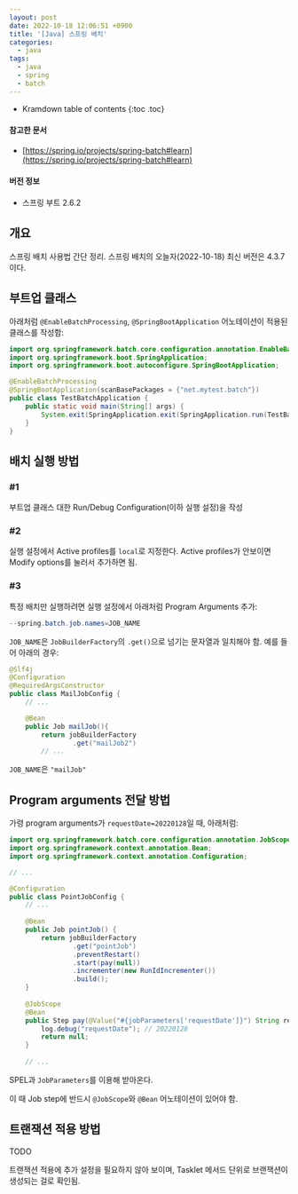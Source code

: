```yaml
---
layout: post
date: 2022-10-18 12:06:51 +0900
title: '[Java] 스프링 배치'
categories:
  - java
tags:
  - java
  - spring
  - batch
---
```


* Kramdown table of contents
{:toc .toc}

#### 참고한 문서

- [https://spring.io/projects/spring-batch#learn](https://spring.io/projects/spring-batch#learn)

#### 버전 정보

- 스프링 부트 2.6.2


## 개요

스프링 배치 사용법 간단 정리. 스프링 배치의 오늘자(2022-10-18) 최신 버전은 4.3.7 이다.


## 부트업 클래스

아래처럼 `@EnableBatchProcessing`, `@SpringBootApplication` 어노테이션이 적용된 클래스를 작성함:

```java
import org.springframework.batch.core.configuration.annotation.EnableBatchProcessing;
import org.springframework.boot.SpringApplication;
import org.springframework.boot.autoconfigure.SpringBootApplication;

@EnableBatchProcessing
@SpringBootApplication(scanBasePackages = {"net.mytest.batch"})
public class TestBatchApplication {
    public static void main(String[] args) {
        System.exit(SpringApplication.exit(SpringApplication.run(TestBatchApplication.class, args)));
    }
}
```


## 배치 실행 방법

### \#1 

부트업 클래스 대한 Run/Debug Configuration(이하 실행 설정)을 작성

### \#2 

실행 설정에서 Active profiles를 `local`로 지정한다. Active profiles가 안보이면 Modify options를 눌러서 추가하면 됨.

### \#3 

특정 배치만 실행하려면 실행 설정에서 아래처럼 Program Arguments 추가:
  
```java
--spring.batch.job.names=JOB_NAME
```

`JOB_NAME`은 `JobBuilderFactory`의 `.get()`으로 넘기는 문자열과 일치해야 함. 예를 들어 아래의 경우:

```java
@Slf4j
@Configuration
@RequiredArgsConstructor
public class MailJobConfig {
    // ...

    @Bean
    public Job mailJob(){
        return jobBuilderFactory
                .get("mailJob2") 
        // ...
```

`JOB_NAME`은 `"mailJob"` 



## Program arguments 전달 방법

가령 program arguments가 `requestDate=20220128`일 때, 아래처럼:

```java
import org.springframework.batch.core.configuration.annotation.JobScope;
import org.springframework.context.annotation.Bean;
import org.springframework.context.annotation.Configuration;

// ...

@Configuration
public class PointJobConfig {
    // ...
    
    @Bean
    public Job pointJob() {
        return jobBuilderFactory
                .get("pointJob")
                .preventRestart()
                .start(pay(null))
                .incrementer(new RunIdIncrementer())
                .build();
    }
    
    @JobScope
    @Bean
    public Step pay(@Value("#{jobParameters['requestDate']}") String requestDate) {
        log.debug("requestDate"); // 20220128
        return null;
    }
    
    // ...
```

SPEL과 `JobParameters`를 이용해 받아온다.

이 때 Job step에 반드시 `@JobScope`와 `@Bean` 어노테이션이 있어야 함.


## 트랜잭션 적용 방법

TODO

트랜잭션 적용에 추가 설정을 필요하지 않아 보이며, Tasklet 메서드 단위로 브랜잭션이 생성되는 걸로 확인됨.
